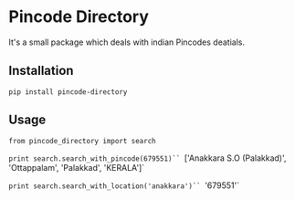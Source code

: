 # Pincode Directory

It's a small package which deals with indian Pincodes deatials.

## Installation

`pip install pincode-directory`

## Usage

`from pincode_directory import search`

`print search.search_with_pincode(679551)``
`['Anakkara S.O (Palakkad)', 'Ottappalam', 'Palakkad', 'KERALA']`

`print search.search_with_location('anakkara')``
`'679551'`
